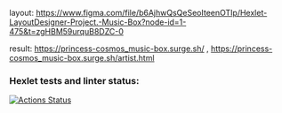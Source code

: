 layout: https://www.figma.com/file/b6AjhwQsQeSeoIteenOTIp/Hexlet-LayoutDesigner-Project.-Music-Box?node-id=1-475&t=zgHBM59urquB8DZC-0

result: https://princess-cosmos_music-box.surge.sh/ , https://princess-cosmos_music-box.surge.sh/artist.html

### Hexlet tests and linter status:
[![Actions Status](https://github.com/princess-cosmos/layout-designer-project-56/workflows/hexlet-check/badge.svg)](https://github.com/princess-cosmos/layout-designer-project-56/actions)
